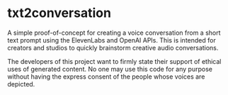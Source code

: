 # txt2conversation

A simple proof-of-concept for creating a voice conversation from a short text prompt using the ElevenLabs and OpenAI APIs.
This is intended for creators and studios to quickly brainstorm creative audio conversations. 

The developers of this project want to firmly state their support of ethical uses of generated content. No one may use this code for any purpose without having the express consent of the people whose voices are depicted. 
